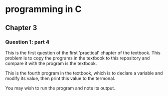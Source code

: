 # programming in C
## Chapter 3

### Question 1: part 4

This is the first question of the first 'practical' chapter of the textbook. This problem is to copy the programs in the textbook to this repository and compare it with the program is the textbook.

This is the fourth program in the textbook, which is to declare a variable and modify its value, then print this value to the termonal.

You may wish to run the program and note its output. 
